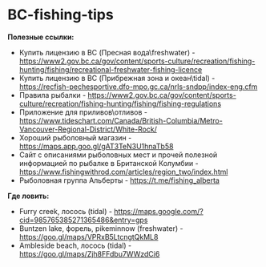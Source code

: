 # BC-fishing-tips

**Полезные ссылки:**

- Купить лицензию в BC (Пресная вода\freshwater) - https://www2.gov.bc.ca/gov/content/sports-culture/recreation/fishing-hunting/fishing/recreational-freshwater-fishing-licence
- Купить лицензию в BC (Прибрежная зона и океан\tidal) - https://recfish-pechesportive.dfo-mpo.gc.ca/nrls-sndpp/index-eng.cfm
- Правила рыбалки - https://www2.gov.bc.ca/gov/content/sports-culture/recreation/fishing-hunting/fishing/fishing-regulations
- Приложение для приливов\отливов - https://www.tideschart.com/Canada/British-Columbia/Metro-Vancouver-Regional-District/White-Rock/
- Хороший рыболовный магазин - https://maps.app.goo.gl/gAT3TeN3U1hnaTb58
- Сайт с описаниями рыболовных мест и прочей полезной информацией по рыбалке в Британской Колумбии - https://www.fishingwithrod.com/articles/region_two/index.html
- Рыболовная группа Альберты - https://t.me/fishing_alberta 

**Где ловить:**

- Furry creek, лосось (tidal) - https://maps.google.com/?cid=985765385271365486&entry=gps
- Buntzen lake, форель, pikeminnow (freshwater) - https://goo.gl/maps/VPRxB5LtcngtQkML8
- Ambleside beach, лосось (tidal) - https://goo.gl/maps/Zjh8FFdbu7WWzdCi6
